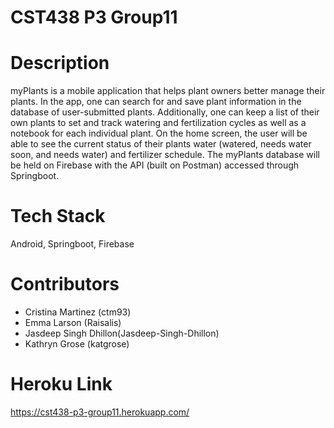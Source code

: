 # CST438 P3 Group11

# Description
myPlants is a mobile application that helps plant owners better manage their plants. In the app, one can search for and save plant information in the database of user-submitted plants. Additionally, one can keep a list of their own plants to set and track watering and fertilization cycles as well as a notebook for each individual plant. On the home screen, the user will be able to see the current status of their plants water (watered, needs water soon, and needs water) and fertilizer schedule.
The myPlants database will be held on Firebase with the API (built on Postman) accessed through Springboot. 

# Tech Stack
Android, Springboot, Firebase

# Contributors
- Cristina Martinez (ctm93)
- Emma Larson (Raisalis)
- Jasdeep Singh Dhillon(Jasdeep-Singh-Dhillon)
- Kathryn Grose (katgrose)

# Heroku Link
https://cst438-p3-group11.herokuapp.com/
